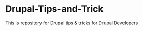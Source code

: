 Drupal-Tips-and-Trick
=====================

This is repository for Drupal tips &amp; tricks for Drupal Developers
